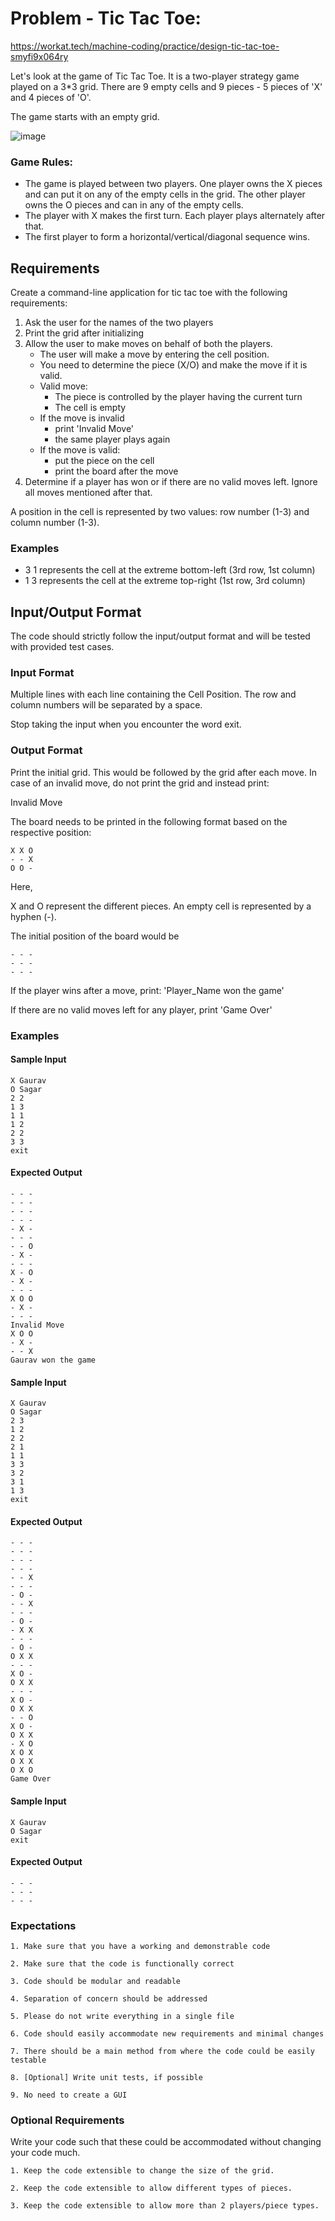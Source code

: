 # Problem - Tic Tac Toe:

https://workat.tech/machine-coding/practice/design-tic-tac-toe-smyfi9x064ry

Let's look at the game of Tic Tac Toe. It is a two-player strategy game played on a 3*3 grid. There are 9 empty cells and 9 pieces - 5 pieces of 'X' and 4 pieces of 'O'.

The game starts with an empty grid.

![image](https://user-images.githubusercontent.com/36097146/174100188-fc00a549-058f-4de5-832e-f91aa863f275.png)


### Game Rules:
* The game is played between two players. One player owns the X pieces and can put it on any of the empty cells in the grid. The other player owns the O pieces and can in any of the empty cells.
* The player with X makes the first turn. Each player plays alternately after that.
* The first player to form a horizontal/vertical/diagonal sequence wins.

## Requirements

Create a command-line application for tic tac toe with the following requirements:

1. Ask the user for the names of the two players
2. Print the grid after initializing
3. Allow the user to make moves on behalf of both the players.
    * The user will make a move by entering the cell position.
    * You need to determine the piece (X/O) and make the move if it is valid.
    * Valid move:
        * The piece is controlled by the player having the current turn
        *  The cell is empty
    * If the move is invalid
        * print 'Invalid Move'
        * the same player plays again
    * If the move is valid:
        * put the piece on the cell
        * print the board after the move
4. Determine if a player has won or if there are no valid moves left. Ignore all moves mentioned after that.

A position in the cell is represented by two values: row number (1-3) and column number (1-3).

### Examples
* 3 1 represents the cell at the extreme bottom-left (3rd row, 1st column)
* 1 3 represents the cell at the extreme top-right (1st row, 3rd column)

## Input/Output Format
The code should strictly follow the input/output format and will be tested with provided test cases.

### Input Format
Multiple lines with each line containing the Cell Position. The row and column numbers will be separated by a space.

Stop taking the input when you encounter the word exit.

### Output Format
Print the initial grid. This would be followed by the grid after each move. In case of an invalid move, do not print the grid and instead print:

Invalid Move

The board needs to be printed in the following format based on the respective position:

    X X O
    - - X
    O O -
  
Here,

X and O represent the different pieces. An empty cell is represented by a hyphen (-).

The initial position of the board would be

    - - -
    - - -
    - - -
    
If the player wins after a move, print: 'Player_Name won the game'

If there are no valid moves left for any player, print 'Game Over'

### Examples
#### Sample Input

	X Gaurav
    O Sagar
    2 2
    1 3
    1 1
    1 2
    2 2
    3 3
    exit


#### Expected Output

	- - -
    - - -
    - - -
    - - -
    - X -
    - - -
    - - O
    - X -
    - - -
    X - O
    - X -
    - - -
    X O O
    - X -
    - - -
    Invalid Move
    X O O
    - X -
    - - X
    Gaurav won the game


#### Sample Input

	X Gaurav
    O Sagar
    2 3
    1 2
    2 2
    2 1
    1 1
    3 3
    3 2
    3 1
    1 3
    exit


#### Expected Output

	- - -
    - - -
    - - -
    - - -
    - - X
    - - -
    - O -
    - - X
    - - -
    - O -
    - X X
    - - -
    - O -
    O X X
    - - -
    X O -
    O X X
    - - -
    X O -
    O X X
    - - O
    X O -
    O X X
    - X O
    X O X
    O X X
    O X O
    Game Over


#### Sample Input

	X Gaurav
    O Sagar
    exit


#### Expected Output

	- - -
    - - -
    - - -


### Expectations
	1. Make sure that you have a working and demonstrable code
	
	2. Make sure that the code is functionally correct
	
	3. Code should be modular and readable
	
	4. Separation of concern should be addressed
	
	5. Please do not write everything in a single file
	
	6. Code should easily accommodate new requirements and minimal changes
	
	7. There should be a main method from where the code could be easily testable
	
	8. [Optional] Write unit tests, if possible
	
	9. No need to create a GUI
	
### Optional Requirements
Write your code such that these could be accommodated without changing your code much.

	1. Keep the code extensible to change the size of the grid.
	
	2. Keep the code extensible to allow different types of pieces.
	
	3. Keep the code extensible to allow more than 2 players/piece types.


